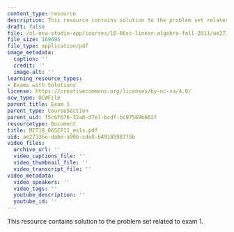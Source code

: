 ```yaml
---
content_type: resource
description: This resource contains solution to the problem set related to exam 1.
draft: false
file: /ol-ocw-studio-app/courses/18-06sc-linear-algebra-fall-2011/ae27336edabea99bcde8649185987f5b_MIT18_06SCF11_ex1s.pdf
file_size: 169695
file_type: application/pdf
image_metadata:
  caption: ''
  credit: ''
  image-alt: ''
learning_resource_types:
- Exams with Solutions
license: https://creativecommons.org/licenses/by-nc-sa/4.0/
ocw_type: OCWFile
parent_title: Exam 1
parent_type: CourseSection
parent_uid: f5c6f676-32a0-d7e7-bcdf-bc97569b662f
resourcetype: Document
title: MIT18_06SCF11_ex1s.pdf
uid: ae27336e-dabe-a99b-cde8-649185987f5b
video_files:
  archive_url: ''
  video_captions_file: ''
  video_thumbnail_file: ''
  video_transcript_file: ''
video_metadata:
  video_speakers: ''
  video_tags: ''
  youtube_description: ''
  youtube_id: ''
---
```

This resource contains solution to the problem set related to exam 1.
